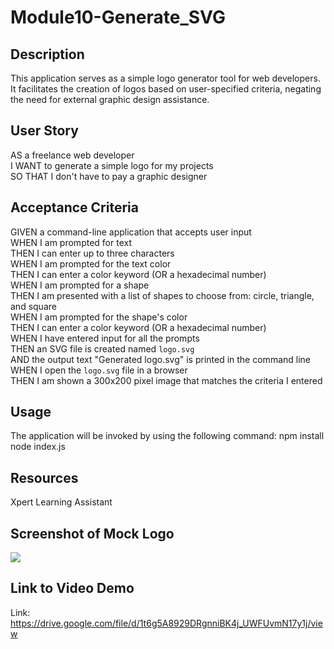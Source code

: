# Module10-Generate_SVG

## Description
This application serves as a simple logo generator tool for web developers. It facilitates the creation of logos based on user-specified criteria, negating the need for external graphic design assistance.

## User Story
AS a freelance web developer  
I WANT to generate a simple logo for my projects  
SO THAT I don't have to pay a graphic designer

## Acceptance Criteria
GIVEN a command-line application that accepts user input  
WHEN I am prompted for text  
THEN I can enter up to three characters  
WHEN I am prompted for the text color  
THEN I can enter a color keyword (OR a hexadecimal number)  
WHEN I am prompted for a shape  
THEN I am presented with a list of shapes to choose from: circle, triangle, and square  
WHEN I am prompted for the shape's color  
THEN I can enter a color keyword (OR a hexadecimal number)  
WHEN I have entered input for all the prompts  
THEN an SVG file is created named `logo.svg`  
AND the output text "Generated logo.svg" is printed in the command line  
WHEN I open the `logo.svg` file in a browser  
THEN I am shown a 300x200 pixel image that matches the criteria I entered

## Usage
The application will be invoked by using the following command: 
npm install
node index.js

## Resources
Xpert Learning Assistant

## Screenshot of Mock Logo 
<img src=".png"/>

## Link to Video Demo 
Link: https://drive.google.com/file/d/1t6g5A8929DRgnniBK4j_UWFUvmN17y1j/view
